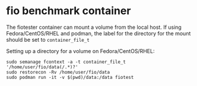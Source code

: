 # fio benchmark container

The fiotester container can mount a volume from the local host. If using Fedora/CentOS/RHEL and podman, the label for the directory for the mount should be set to `container_file_t`

Setting up a directory for a volume on Fedora/CentOS/RHEL:

```
sudo semanage fcontext -a -t container_file_t '/home/user/fio/data(/.*)?'
sudo restorecon -Rv /home/user/fio/data
sudo podman run -it -v $(pwd)/data:/data fiotest 
```
